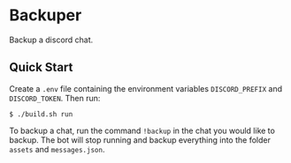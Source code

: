 # Backuper

Backup a discord chat.

## Quick Start

Create a `.env` file containing the environment variables `DISCORD_PREFIX` and `DISCORD_TOKEN`. Then run:

```console
$ ./build.sh run
```

To backup a chat, run the command `!backup` in the chat you would like to backup. The bot will stop running and backup everything into the folder `assets` and `messages.json`.
